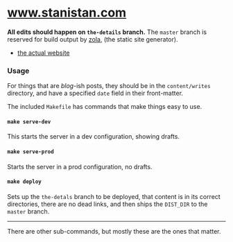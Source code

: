 # www.stanistan.com

__All edits should happen on `the-details` branch.__ The `master`
branch is reserved for build output by [zola][zola], (the static
site generator).

- [the actual website][stanistan]

### Usage

For things that are _blog_-ish posts, they should be in the `content/writes`
directory, and have a specified `date` field in their front-matter.

The included `Makefile` has commands that make things easy to use.

#### `make serve-dev`

This starts the server in a dev configuration, showing drafts.

#### `make serve-prod`

Starts the server in a prod configuration, no drafts.

#### `make deploy`

Sets up the `the-detals` branch to be deployed, that content
is in its correct directories, there are no dead links, and then
ships the `DIST_DIR` to the `master` branch.

---

There are other sub-commands, but mostly these are the ones that matter.

[stanistan]: https://www.stanistan.com
[zola]: https://getzola.org
